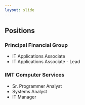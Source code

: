 ```yaml
---
layout: slide
---
```


## Positions

### Principal Financial Group
* IT Applications Associate
* IT Applications Associate - Lead

### IMT Computer Services
* Sr. Programmer Analyst
* Systems Analyst
* IT Manager
